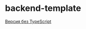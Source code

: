 # backend-template

[Версия без TypeScript](https://github.com/danyatochkaru/backend-template/tree/without_types)
